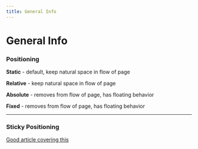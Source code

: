 ```yaml
---
title: General Info
---
```


# General Info

### Positioning

**Static** - default, keep natural space in flow of page

**Relative** - keep natural space in flow of page

**Absolute** - removes from flow of page, has floating behavior

**Fixed** - removes from flow of page, has floating behavior

---

### Sticky Positioning
[Good article covering this](https://medium.com/@elad/css-position-sticky-how-it-really-works-54cd01dc2d46)